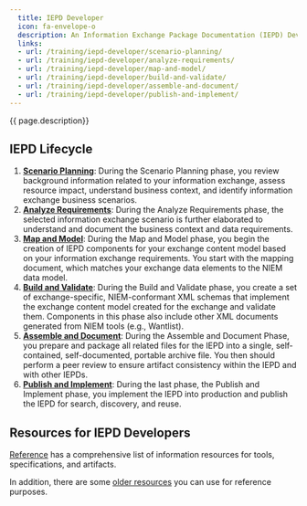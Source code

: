 ```yaml
---
  title: IEPD Developer
  icon: fa-envelope-o
  description: An Information Exchange Package Documentation (IEPD) Developer designs, builds, and validates the components (artifacts) of an Information Exchange Package (IEP). The process consists of a six-phase lifecycle.
  links:
  - url: /training/iepd-developer/scenario-planning/
  - url: /training/iepd-developer/analyze-requirements/
  - url: /training/iepd-developer/map-and-model/
  - url: /training/iepd-developer/build-and-validate/
  - url: /training/iepd-developer/assemble-and-document/
  - url: /training/iepd-developer/publish-and-implement/
---
```


{{ page.description}}

## IEPD Lifecycle

1. **[Scenario Planning](scenario-planning/ "Scenario Planning")**: During the Scenario Planning phase, you review background information related to your information exchange, assess resource impact, understand business context, and identify information exchange business scenarios.
2. **[Analyze Requirements](analyze-requirements/ "Analyze Requirements")**: During the Analyze Requirements phase, the selected information exchange scenario is further elaborated to understand and document the business context and data requirements.
3. **[Map and Model](map-and-model/ "Map and Model")**: During the Map and Model phase, you begin the creation of IEPD components for your exchange content model based on your information exchange requirements.  You start with the mapping document, which matches your exchange data elements to the NIEM data model.
4. **[Build and Validate](build-and-validate/ "Build and Validate")**: During the Build and Validate phase, you create a set of exchange-specific, NIEM-conformant XML schemas that implement the exchange content model created for the exchange and validate them. Components in this phase also include other XML documents generated from NIEM tools (e.g., Wantlist).
5. **[Assemble and Document](assemble-and-document/ "Assemble and Document")**: During the Assemble and Document Phase, you prepare and package all related files for the IEPD into a single, self‐contained, self-documented, portable archive file. You then should perform a peer review to ensure artifact consistency within the IEPD and with other IEPDs.
6. **[Publish and Implement](publish-and-implement/ "Publish and Implement")**: During the last phase, the Publish and Implement phase, you implement the IEPD into production and publish the IEPD for search, discovery, and reuse.

## Resources for IEPD Developers

[Reference](/reference/) has a comprehensive list of information resources for tools, specifications, and artifacts.

In addition, there are some [older resources](https://www.niem.gov/techhub/iepd-resources) you can use for reference purposes.
